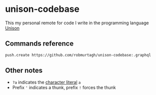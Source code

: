 # unison-codebase

This my personal remote for code I write in the programming language [Unison](https://www.unisonweb.org/)

## Commands reference

```sh
push.create https://github.com/robmurtagh/unison-codebase:.graphql
```

## Other notes

* `?a` indicates the [character literal](https://www.unisonweb.org/docs/language-reference/#literals) `a`
* Prefix `'` indicates a thunk, prefix `!` forces the thunk
